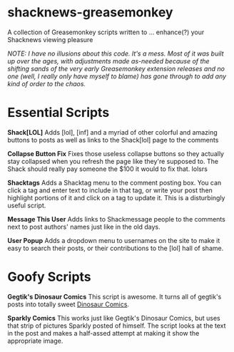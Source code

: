 shacknews-greasemonkey
======================

A collection of Greasemonkey scripts written to ... enhance(?) your Shacknews viewing pleasure

*NOTE: I have no illusions about this code.  It's a mess. Most of it was built up over the ages, with adjustments made as-needed because of the shifting sands of the very early Greasemonkey extension releases and no one (well, I really only have myself to blame) has gone through to add any kind of order to the chaos.*

# Essential Scripts

**Shack[LOL]**
Adds [lol], [inf] and a myriad of other colorful and amazing buttons to posts as well as links to the Shack[lol] page to the comments

**Collapse Button Fix**
Fixes those useless collapse buttons so they actually stay collapsed when you refresh the page like they're supposed to. The Shack should really pay someone the $100 it would to fix that.  lolsrs

**Shacktags**
Adds a Shacktag menu to the comment posting box. You can click a tag and enter text to include in that tag, or write your post then highlight portions of it and click on a tag to update it. This is a disturbingly useful script.

**Message This User**
Adds links to Shackmessage people to the comments next to post authors' names just like in the old days.

**User Popup**
Adds a dropdown menu to usernames on the site to make it easy to search their posts, or their contributions to the [lol] hall of shame.

# Goofy Scripts

**Gegtik's Dinosaur Comics**
This script is awesome. It turns all of gegtik's posts into totally sweet [Dinosaur Comics](http://qwantz.com/).

**Sparkly Comics**
This works just like Gegtik's Dinosaur Comics, but uses that strip of pictures Sparkly posted of himself. The script looks at the text in the post and makes a half-assed attempt at making it show the appropriate image.
